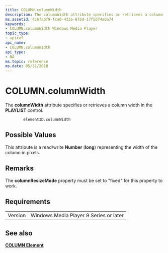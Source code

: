 ```yaml
---
title: COLUMN.columnWidth
description: The columnWidth attribute specifies or retrieves a column width in the PLAYLIST control.
ms.assetid: 4c6fabf9-fca0-433a-87bd-17f5d74a0a74
keywords:
- COLUMN.columnWidth Windows Media Player
topic_type:
- apiref
api_name:
- COLUMN.columnWidth
api_type:
- NA
ms.topic: reference
ms.date: 05/31/2018
---
```


# COLUMN.columnWidth

The **columnWidth** attribute specifies or retrieves a column width in the **PLAYLIST** control.

``` syntax
        elementID.columnWidth
```

## Possible Values

This attribute is a read/write **Number** (**long**) representing the width of the column in pixels.

## Remarks

The **columnResizeMode** property must be set to "fixed" for this property to work.

## Requirements



|                    |                                                   |
|--------------------|---------------------------------------------------|
| Version<br/> | Windows Media Player 9 Series or later<br/> |



## See also

<dl> <dt>

[**COLUMN Element**](column-element.md)
</dt> </dl>

 

 





